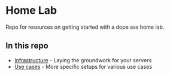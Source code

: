 # Home Lab

Repo for resources on getting started with a dope ass home lab.

## In this repo

- [Infrastructure](infrastructure/README.md) - Laying the groundwork for your servers
- [Use cases](use_cases/README.md) - More specific setups for various use cases
